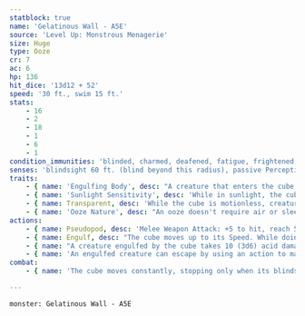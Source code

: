 ```yaml
---
statblock: true
name: 'Gelatinous Wall - A5E'
source: 'Level Up: Monstrous Menagerie'
size: Huge
type: Ooze
cr: 7
ac: 6
hp: 136
hit_dice: '13d12 + 52'
speed: '30 ft., swim 15 ft.'
stats:
    - 16
    - 2
    - 18
    - 1
    - 6
    - 1
condition_immunities: 'blinded, charmed, deafened, fatigue, frightened, prone'
senses: 'blindsight 60 ft. (blind beyond this radius), passive Perception 8'
traits:
    - { name: 'Engulfing Body', desc: "A creature that enters the cube's space is subjected to the saving throw and consequences of its Engulf attack." }
    - { name: 'Sunlight Sensitivity', desc: 'While in sunlight, the cube has disadvantage on attack rolls.' }
    - { name: Transparent, desc: 'While the cube is motionless, creatures unaware of its presence must succeed on a DC 15 Perception check to spot it.' }
    - { name: 'Ooze Nature', desc: "An ooze doesn't require air or sleep." }
actions:
    - { name: Pseudopod, desc: 'Melee Weapon Attack: +5 to hit, reach 5 ft., one target. Hit: 10 (3d6) acid damage plus 9 (2d6 + 2) bludgeoning damage.' }
    - { name: Engulf, desc: "The cube moves up to its Speed. While doing so, it can enter Large or smaller creatures' spaces. Whenever the cube enters a creature's space, the creature makes a DC 13 Dexterity saving throw. If the creature is unaware of the cube's presence, it makes its saving throw against Engulf with disadvantage. On a success, the creature may use its reaction, if available, to move up to half its Speed without provoking opportunity attacks. If the creature doesn't move, it is engulfed by the cube." }
    - { name: "A creature engulfed by the cube takes 10 (3d6) acid damage plus 9 (2d6 + 2) bludgeoning damage, can't breathe, is restrained, and takes 10 (3d6) acid damage plus 9 (2d6 + 2) bludgeoning damage at the start of each of the cube's turns", desc: 'It can be seen but has total cover. It moves with the cube. The cube can hold as many creatures as fit in its space without squeezing.' }
    - { name: 'An engulfed creature can escape by using an action to make a DC 13 Strength check', desc: 'On a success, the creature moves to a space within 5 feet of the cube. A creature within 5 feet can take the same action to free an engulfed creature, but takes 10 (3d6) acid damage plus 9 (2d6 + 2) bludgeoning damage in the process.' }
combat:
    - { name: 'The cube moves constantly, stopping only when its blindsight detects moving creatures', desc: "It then waits motionless for creatures to blunder into it. It pursues creatures that move away from it, either Dashing or using the extra movement from its Engulf action. It retreats only if it's full (containing four Medium creatures or one Large creature) or if it's exposed to sunlight." }

---
```

```statblock
monster: Gelatinous Wall - A5E
```
